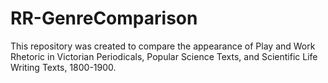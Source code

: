 # RR-GenreComparison
This repository was created to compare the appearance of Play and Work Rhetoric in Victorian Periodicals, Popular Science Texts, and Scientific Life Writing Texts, 1800-1900.

